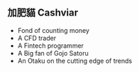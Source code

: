 ## 加肥貓 Cashviar

- Fond of counting money
- A CFD trader
- A Fintech programmer
- A Big fan of Gojo Satoru
- An Otaku on the cutting edge of trends
